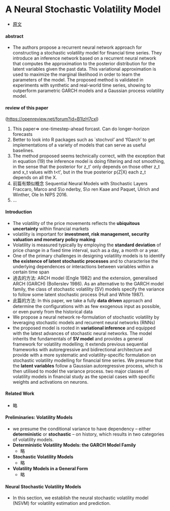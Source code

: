 # A Neural Stochastic Volatility Model  
* [原文](https://arxiv.org/abs/1712.00504)

#### abstract  
* The authors propose a recurrent neural network approach for constructing a
stochastic volatility model for financial time series. They introduce an
inference network based on a recurrent neural network that computes the
approximation to the posterior distribution for the latent variables given the
past data. This variational approximation is used to maximize the marginal
likelihood in order to learn the parameters of the model. The proposed method
is validated in experiments with synthetic and real-world time series, showing
to outperform parametric GARCH models and a Gaussian process volatility model.

#### review of this paper
(https://openreview.net/forum?id=B1IzH7cxl)
1. This paper=> one-timestep-ahead forcast. Can do longer-horizon forecasts
2. Better to look into R packages such as `stochvol’ and ‘fGarch’ to get implementations of a variety of models that can serve as useful baselines.
3. The method proposed seems technically correct, with the exception that in
equation (19) the inference model is doing filtering and not smoothing, in the
sense that the posterior for z_t' only depends on those other z_t and x_t
values with t<t', but in the true posterior p(Z|X) each z_t depends on all the
X.
4. 前篇有類似概念 Sequential Neural Models with Stochastic Layers Fraccaro, Marco and S\o nderby,
S\o ren Kaae and Paquet, Ulrich and Winther, Ole In NIPS 2016.
5. ...

#### Introduction
* The volatility of the price movements reflects the **ubiquitous
uncertainty** within financial markets
* volatility is important for **investment, risk management, security valuation
and monetary policy making**
* Volatility is measured typically by employing the **standard
deviation** of price change in a fixed time interval, such as
a day, a month or a year.
* One of the primary challenges
in designing volatility models is to identify **the existence
of latent stochastic processes** and to characterise the underlying
dependences or interactions between variables within
a certain time span
* 過去的方法: ARCH model (Engle 1982) and the extension, generalised ARCH (GARCH) (Bollerslev
1986). As an alternative to the GARCH model family, the class
of stochastic volatility (SV) models specify the variance
to follow some latent stochastic process (Hull and White
1987).
* 此篇的方法: In this paper, we take a fully **data driven** approach and determine
the configurations with as few exogenous input as
possible, or even purely from the historical data
* We propose
a neural network re-formulation of stochastic volatility
by leveraging stochastic models and recurrent neural networks
(RNNs)
* the proposed model is rooted in **variational inference** and
equipped with the latest advances of stochastic neural networks.
The model inherits the fundamentals of **SV model**
and provides a general framework for volatility modelling;
it extends previous sequential frameworks with autoregressive
and bidirectional architecture and provide with a more
systematic and volatility-specific formulation on stochastic
volatility modelling for financial time series. We presume
that the **latent variables** follow a Gaussian autoregressive
process, which is then utilised to model the variance process.
two major classes of volatility models in financial study as the special
cases with specific weights and activations on neurons.
#### Related Work
* 略
#### Preliminaries: Volatility Models
* we presume the conditional variance
to have dependency – either **deterministic** or **stochastic** – on
history, which results in two categories of volatility models.
* **Deterministic Volatility Models: the GARCH
Model Family**  
  * 略
* **Stochastic Volatility Models**  
  * 略
* **Volatility Models in a General Form**  
  * 略
#### Neural Stochastic Volatility Models
* In this section, we establish the neural stochastic volatility
model (NSVM) for volatility estimation and prediction.

